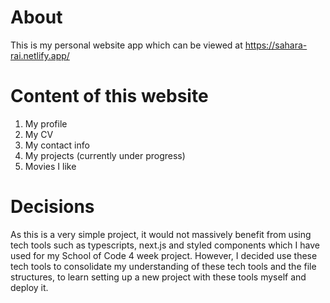 # About

This is my personal website app which can be viewed at https://sahara-rai.netlify.app/

# Content of this website

1. My profile
2. My CV
3. My contact info
4. My projects (currently under progress)
5. Movies I like

# Decisions

As this is a very simple project, it would not massively benefit from using tech tools such as typescripts, next.js and styled components which I have used for my School of Code 4 week project. However, I decided use these tech tools to consolidate my understanding of these tech tools and the file structures, to learn setting up a new project with these tools myself and deploy it.
